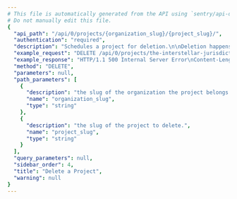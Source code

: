 ```yaml
---
# This file is automatically generated from the API using `sentry/api-docs/generator.py.`
# Do not manually edit this file.
{
  "api_path": "/api/0/projects/{organization_slug}/{project_slug}/", 
  "authentication": "required", 
  "description": "Schedules a project for deletion.\n\nDeletion happens asynchronously and therefor is not immediate.\nHowever once deletion has begun the state of a project changes and\nwill be hidden from most public views.", 
  "example_request": "DELETE /api/0/projects/the-interstellar-jurisdiction/plain-proxy/ HTTP/1.1\nHost: sentry.io\nAuthorization: Bearer <token>", 
  "example_response": "HTTP/1.1 500 Internal Server Error\nContent-Length: 72\nX-XSS-Protection: 1; mode=block\nX-Content-Type-Options: nosniff\nContent-Language: en\nAccess-Control-Expose-Headers: X-Sentry-Error, Retry-After\nVary: Accept-Language, Cookie\nAccess-Control-Allow-Methods: GET, PUT, DELETE, HEAD, OPTIONS\nAllow: GET, PUT, DELETE, HEAD, OPTIONS\nAccess-Control-Allow-Origin: *\nAccess-Control-Allow-Headers: X-Sentry-Auth, X-Requested-With, Origin, Accept, Content-Type, Authentication, Authorization, Content-Encoding\nContent-Type: application/json\nX-Frame-Options: deny\n\n{\n  \"detail\": \"Internal Error\", \n  \"errorId\": \"ebe73125432e4a649af06b66c8cc2338\"\n}", 
  "method": "DELETE", 
  "parameters": null, 
  "path_parameters": [
    {
      "description": "the slug of the organization the project belongs to.", 
      "name": "organization_slug", 
      "type": "string"
    }, 
    {
      "description": "the slug of the project to delete.", 
      "name": "project_slug", 
      "type": "string"
    }
  ], 
  "query_parameters": null, 
  "sidebar_order": 4, 
  "title": "Delete a Project", 
  "warning": null
}
---
```

